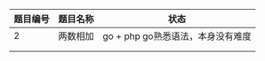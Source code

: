 | 题目编号 | 题目名称 | 状态                              |
| -------- | -------- | --------------------------------- |
| 2        | 两数相加 | go + php go熟悉语法，本身没有难度 |
|          |          |                                   |
|          |          |                                   |

